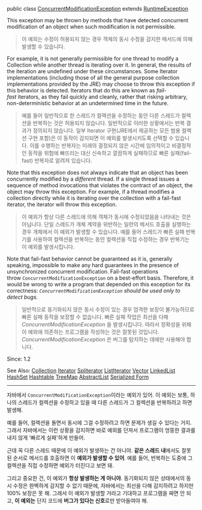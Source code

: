 public class [ConcurrentModificationException](<[](https://docs.oracle.com/en/java/javase/22/docs/api/java.base/java/util/ConcurrentModificationException.html)>)
extends [RuntimeException](https://docs.oracle.com/en/java/javase/22/docs/api/java.base/java/lang/RuntimeException.html "class in java.lang")

This exception may be thrown by methods that have detected concurrent modification of an object when such modification is not permissible.

>이 예외는 수정이 허용되지 않는 경우 객체의 동시 수정을 감지한 메서드에 의해 발생할 수 있습니다.

For example, it is not generally permissible for one thread to modify a Collection while another thread is iterating over it. In general, the results of the iteration are undefined under these circumstances. Some Iterator implementations (including those of all the general purpose collection implementations provided by the JRE) may choose to throw this exception if this behavior is detected. Iterators that do this are known as _fail-fast_ iterators, as they fail quickly and cleanly, rather that risking arbitrary, non-deterministic behavior at an undetermined time in the future.

>예를 들어 일반적으로 한 스레드가 컬렉션을 수정하는 동안 다른 스레드가 컬렉션을 반복하는 것은 허용되지 않습니다. 
>일반적으로 이러한 상황에서는 반복 결과가 정의되지 않습니다. 
>일부 Iterator 구현(JRE에서 제공하는 모든 범용 컬렉션 구현 포함)은 이 동작이 감지되면 이 예외를 발생시키도록 선택할 수 있습니다. 
>이를 수행하는 반복자는 미래의 결정되지 않은 시간에 임의적이고 비결정적인 동작을 위험에 빠뜨리는 대신 신속하고 깔끔하게 실패하므로 빠른 실패(fail-fast) 반복자로 알려져 있습니다.

Note that this exception does not always indicate that an object has been concurrently modified by a _different_ thread. If a single thread issues a sequence of method invocations that violates the contract of an object, the object may throw this exception. For example, if a thread modifies a collection directly while it is iterating over the collection with a fail-fast iterator, the iterator will throw this exception.

>이 예외가 항상 다른 스레드에 의해 객체가 동시에 수정되었음을 나타내는 것은 아닙니다. 
>단일 스레드가 개체 계약을 위반하는 일련의 메서드 호출을 실행하는 경우 개체에서 이 예외가 발생할 수 있습니다. 
>예를 들어 스레드가 빠른 실패 반복기를 사용하여 컬렉션을 반복하는 동안 컬렉션을 직접 수정하는 경우 반복기는 이 예외를 발생시킵니다.

Note that fail-fast behavior cannot be guaranteed as it is, generally speaking, impossible to make any hard guarantees in the presence of unsynchronized concurrent modification. Fail-fast operations throw `ConcurrentModificationException` on a best-effort basis. Therefore, it would be wrong to write a program that depended on this exception for its correctness: _`ConcurrentModificationException` should be used only to detect bugs._

>일반적으로 동기화되지 않은 동시 수정이 있는 경우 엄격한 보장이 불가능하므로 빠른 실패 동작을 보장할 수 없습니다. 
>빠른 실패 작업은 최선을 다해 _ConcurrentModificationException_ 을 발생시킵니다. 
>따라서 정확성을 위해 이 예외에 의존하는 프로그램을 작성하는 것은 잘못된 것입니다. _ConcurrentModificationException_ 은 버그를 탐지하는 데에만 사용해야 합니다.

Since:
1.2

See Also:
[Collection](https://docs.oracle.com/en/java/javase/22/docs/api/java.base/java/util/Collection.html) [Iterator](https://docs.oracle.com/en/java/javase/22/docs/api/java.base/java/util/Iterator.html) [Spliterator](https://docs.oracle.com/en/java/javase/22/docs/api/java.base/java/util/Spliterator.html) [ListIterator](https://docs.oracle.com/en/java/javase/22/docs/api/java.base/java/util/ListIterator.html) [Vector](https://docs.oracle.com/en/java/javase/22/docs/api/java.base/java/util/Vector.html) [LinkedList](https://docs.oracle.com/en/java/javase/22/docs/api/java.base/java/util/LinkedList.html) [HashSet](https://docs.oracle.com/en/java/javase/22/docs/api/java.base/java/util/HashSet.html) [Hashtable](https://docs.oracle.com/en/java/javase/22/docs/api/java.base/java/util/Hashtable.html) [TreeMap](https://docs.oracle.com/en/java/javase/22/docs/api/java.base/java/util/TreeMap.html) [AbstractList](https://docs.oracle.com/en/java/javase/22/docs/api/java.base/java/util/AbstractList.html) [Serialized Form](https://docs.oracle.com/en/java/javase/22/docs/api/serialized-form.html#java.util.ConcurrentModificationException)

---
자바에서 `ConcurrentModificationException`이라는 예외가 있어.
이 예외는 보통, 하나의 스레드가 컬렉션을 수정하고 있을 때 다른 스레드가 그 컬렉션을 반복하려고 하면 발생해. 

예를 들어, 컬렉션을 돌면서 동시에 그걸 수정하려고 하면 문제가 생길 수 있다는 거지.
그래서 자바에서는 이런 상황을 감지하면 바로 예외를 던져서 프로그램이 엉뚱한 결과를 내지 않게 '빠르게 실패'하게 만들어.

근데 꼭 다른 스레드 때문에 이 예외가 발생하는 건 아니야. 
**같은 스레드 내**에서도 잘못된 순서로 메서드를 호출하면 이 **예외가 발생할 수 있어**.
예를 들어, 반복하는 도중에 그 컬렉션을 직접 수정하면 예외가 터진다고 보면 돼.

그리고 중요한 건, 이 예외가 **항상 발생하는 게 아니야**. 
동기화되지 않은 상태에서의 동시 수정은 완벽하게 감지할 수 없기 때문에, 자바에서는 최선을 다해 감지하려고 하지만 100% 보장은 못 해. 그래서 이 예외가 발생할 거라고 기대하고 프로그램을 짜면 안 되고, **이 예외는** 단지 코드에 **버그가 있다는 신호**로만 받아들여야 해.
